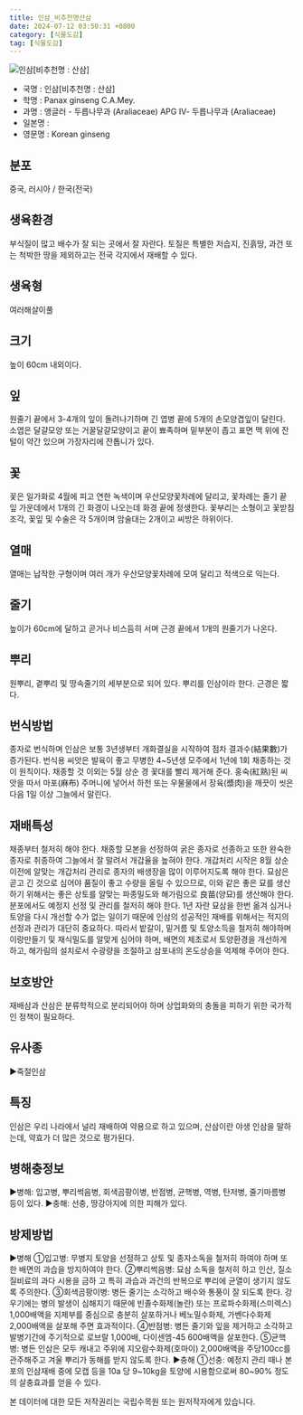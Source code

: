 ```yaml
---
title: 인삼_비추천명산삼
date: 2024-07-12 03:50:31 +0800
category: [식물도감]
tag: [식물도감]
---
```




![인삼[비추천명 : 산삼]](/fileUpload/plants/basic/Araliaceae/Panax/18947/1_th2.JPG)
- 국명 : 인삼[비추천명 : 산삼]
- 학명 : Panax ginseng C.A.Mey.
- 과명 : 앵글러 - 두릅나무과 (Araliaceae) APG Ⅳ- 두릅나무과 (Araliaceae)
- 일본명 : 
- 영문명 : Korean ginseng


## 분포
중국, 러시아 / 한국(전국) 
## 생육환경
부식질이 많고 배수가 잘 되는 곳에서 잘 자란다. 토질은 특별한 저습지, 진흙땅, 과건 또는 척박한 땅을 제외하고는 전국 각지에서 재배할 수 있다.
## 생육형
여러해살이풀 
## 크기
높이 60cm 내외이다.
## 잎
원줄기 끝에서 3-4개의 잎이 돌려나기하며 긴 엽병 끝에 5개의 손모양겹잎이 달린다. 소엽은 달걀모양 또는 거꿀달걀모양이고 끝이 뾰족하며 밑부분이 좁고 표면 맥 위에 잔털이 약간 있으며 가장자리에 잔톱니가 있다.
## 꽃
꽃은 일가화로 4월에 피고 연한 녹색이며 우산모양꽃차례에 달리고, 꽃차례는 줄기 끝 잎 가운데에서 1개의 긴 화경이 나오는데 화경 끝에 정생한다. 꽃부리는 소형이고 꽃받침조각, 꽃잎 및 수술은 각 5개이며 암술대는 2개이고 씨방은 하위이다.
## 열매
열매는 납작한 구형이며 여러 개가 우산모양꽃차례에 모여 달리고 적색으로 익는다.
## 줄기
높이가 60cm에 달하고 곧거나 비스듬히 서며 근경 끝에서 1개의 원줄기가 나온다.
## 뿌리
원뿌리, 곁뿌리 및 땅속줄기의 세부분으로 되어 있다. 뿌리를 인삼이라 한다. 근경은 짧다.
## 번식방법
종자로 번식하며 인삼은 보통 3년생부터 개화결실을 시작하여 점차 결과수(結果數)가 증가된다. 번식용 씨앗은 발육이 좋고 무병한 4~5년생 모주에서 1년에 1회 채종하는 것이 원칙이다. 채종할 것 이외는 5월 상순 경 꽃대를 빨리 제거해 준다. 홍숙(紅熟)된 씨앗을 따서 마포(麻布) 주머니에 넣어서 하천 또는 우물물에서 장육(漿肉)을 깨끗이 씻은 다음 1일 이상 그늘에서 말린다.
## 재배특성
채종부터 철저히 해야 한다. 채종할 모본을 선정하여 굵은 종자로 선종하고 또한 완숙한 종자로 취종하여 그늘에서 잘 말려서 개갑율을 높혀야 한다. 개갑처리 시작은 8월 상순 이전에 알맞는 개갑처리 관리로 종자의 배생장을 많이 이루어지도록 해야 한다.  묘삼은 곧고 긴 것으로 심어야 품질이 좋고 수량을 올릴 수 있으므로, 이와 같은 좋은 묘를 생산하기 위해서는 좋은 상토를 알맞는 파종밀도와 해가림으로 良苗(양묘)를 생산해야 한다. 분포에서도 예정지 선정 및 관리를 철저히 해야 한다. 1년 자란 묘삼을 한번 옮겨 심거나 토양을 다시 개선할 수가 없는 일이기 때문에 인삼의 성공적인 재배를 위해서는 적지의 선정과 관리가 대단히 중요하다. 따라서 밭갈이, 밑거름 및 토양소득을 철저히 해야하며 이랑만들기 및 재식밀도를 알맞게 심어야 하며, 배면의 제초로서 토양환경을 개선하게 하고, 해가림의 설치로서 수광량을 조절하고 삼포내의 온도상승을 억제해 주어야 한다.
## 보호방안
재배삼과 산삼은 분류학적으로 분리되어야 하며 상업화와의 충돌을 피하기 위한 국가적인 정책이 필요하다.
## 유사종
▶죽절인삼
## 특징
인삼은 우리 나라에서 널리 재배하여 약용으로 하고 있으며, 산삼이란 야생 인삼을 말하는데, 약효가 더 많은 것으로 평가된다.
## 병해충정보
▶병해: 입고병, 뿌리썩음병, 회색곰팡이병, 반점병, 균핵병, 역병, 탄저병, 줄기마름병 등이 있다.▶충해: 선충, 땅강아지에 의한 피해가 있다.
## 방제방법
▶병해 ①입고병: 무병지 토양을 선정하고 상토 및 종자소독을 철저히 하여야 하며 또한 배면의 과습을 방지하여야 한다. ②뿌리썩음병: 묘삼 소독을 철저히 하고 인산, 질소질비료의 과다 시용을 금하 고 특히 과습과 과건의 반복으로 뿌리에 균열이 생기지 않도록 주의한다. ③회색곰팡이병: 병든 줄기는 소각하고 배수와 통풍이 잘 되도록 한다. 강우기에는 병의 발생이 심해지기 때문에 빈졸수화제(놀란) 또는 프로파수화제(스미렉스) 1,000배액을 지제부를 중심으로 충분히 살포하거나 베노밀수화제, 가벤다수화제 2,000배액을 살포해 주면 효과적이다. ④반점병: 병든 줄기와 잎을 제거하고 소각하고 발병기간에 주기적으로 로브랄 1,000배, 다이센엠-45 600배액을 살포한다. ⑤균핵병: 병든 인삼은 모두 캐내고 주위에 지오람수화제(호마이) 2,000배액을 주당100cc를 관주해주고 겨울 뿌리가 동해를 받지 않도록 한다.▶충해  ①선충: 예정지 관리 때나 본포의 인삼재배 중에 모캡 등을 10a 당 9~10kg을 토양에 시용함으로써 80~90% 정도의 살충효과를 얻을 수 있다.






본 데이터에 대한 모든 저작권리는 국립수목원 또는 원저작자에게 있습니다.
